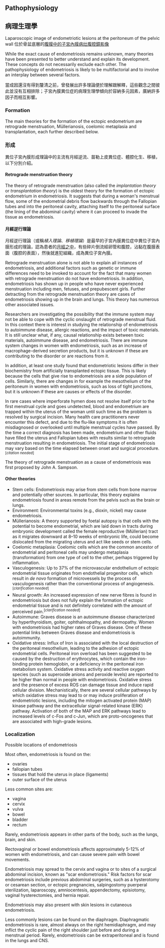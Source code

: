 ## Pathophysiology

## 病理生理學

Laparoscopic image of endometriotic lesions at the peritoneum of the pelvic wall 位於骨盆底層的[腹膜中的子宮內膜病灶](https://zh.wikipedia.org/wiki/腹膜 "wikilink")[腹腔鏡影像](https://zh.wikipedia.org/wiki/腹腔鏡 "wikilink")

While the exact cause of endometriosis remains unknown, many theories have been presented to better understand and explain its development. These concepts do not necessarily exclude each other. The pathophysiology of endometriosis is likely to be multifactorial and to involve an interplay between several factors.

當成因還沒有得到釐清之前，曾發展出許多理論便於理解跟解釋，這些觀念之間彼此並沒有互相排除；子宮內膜異位症的病理生理學傾向於容納多元因素，廣納許多因子而相互影響。

### Formation

The main theories for the formation of the ectopic endometrium are retrograde menstruation, Müllerianosis, coelomic metaplasia and transplantation, each further described below.

### 形成

異位子宮內膜形成理論中的主流有月經逆流、苗勒上皮異位症、體腔化生、移植，以下分別介紹。

#### Retrograde menstruation theory

The theory of retrograde menstruation (also called the *implantation theory* or *transplantation theory*) is the oldest theory for the formation of ectopic endometrium in endometriosis. It suggests that during a woman's menstrual flow, some of the endometrial debris flow backwards through the Fallopian tubes and into the peritoneal cavity, attaching itself to the peritoneal surface (the lining of the abdominal cavity) where it can proceed to invade the tissue as endometriosis.

#### 月經逆行理論

月經逆行理論（或稱*植入理論*、*移植理論*）是最早的子宮內膜異位症中異位子宮內膜形成的理論，認為患者的[月經之中](https://zh.wikipedia.org/wiki/經期 "wikilink")，有些碎片倒流經卵管和腹腔，沾黏在腹膜表面（腹腔的表面），然後就進犯組織，成為異位子宮內膜。

Retrograde menstruation alone is not able to explain all instances of endometriosis, and additional factors such as genetic or immune differences need to be invoked to account for the fact that many women with retrograde menstruation do not have endometriosis. In addition, endometriosis has shown up in people who have never experienced menstruation including men, fetuses, and prepubescent girls. Further detracting from the retrograde menstruation theory are cases of endometriosis showing up in the brain and lungs. This theory has numerous other associated issues.

Researchers are investigating the possibility that the immune system may not be able to cope with the cyclic onslaught of retrograde menstrual fluid. In this context there is interest in studying the relationship of endometriosis to autoimmune disease, allergic reactions, and the impact of toxic materials. It is still unclear what, if any, causal relationship exists between toxic materials, autoimmune disease, and endometriosis. There are immune system changes in women with endometriosis, such as an increase of macrophage-derived secretion products, but it is unknown if these are contributing to the disorder or are reactions from it.

In addition, at least one study found that endometriotic lesions differ in their biochemistry from artificially transplanted ectopic tissue. This is likely because the cells that give rise to endometriosis are a side population of cells. Similarly, there are changes in for example the mesothelium of the peritoneum in women with endometriosis, such as loss of tight junctions, but it is unknown if these are causes or effects of the disorder.

In rare cases where imperforate hymen does not resolve itself prior to the first menstrual cycle and goes undetected, blood and endometrium are trapped within the uterus of the woman until such time as the problem is resolved by surgical incision. Many health care practitioners never encounter this defect, and due to the flu-like symptoms it is often misdiagnosed or overlooked until multiple menstrual cycles have passed. By the time a correct diagnosis has been made, endometrium and other fluids have filled the uterus and Fallopian tubes with results similar to retrograde menstruation resulting in endometriosis. The initial stage of endometriosis may vary based on the time elapsed between onset and surgical procedure.<sup>\[*citation needed*\]</sup>

The theory of retrograde menstruation as a cause of endometriosis was first proposed by John A. Sampson.

#### Other theories

  - Stem cells: Endometriosis may arise from stem cells from bone marrow and potentially other sources. In particular, this theory explains endometriosis found in areas remote from the pelvis such as the brain or lungs.
  - Environment: Environmental toxins (e.g., dioxin, nickel) may cause endometriosis.
  - Müllerianosis: A theory supported by foetal autopsy is that cells with the potential to become endometrial, which are laid down in tracts during embryonic development called the female reproductive (Müllerian) tract as it migrates downward at 8–10 weeks of embryonic life, could become dislocated from the migrating uterus and act like seeds or stem cells.
  - Coelomic metaplasia: Coelomic cells which are the common ancestor of endometrial and peritoneal cells may undergo metaplasia (transformation) from one type of cell to the other, perhaps triggered by inflammation.
  - Vasculogenesis: Up to 37% of the microvascular endothelium of ectopic endometrial tissue originates from endothelial progenitor cells, which result in *de novo* formation of microvessels by the process of vasculogenesis rather than the conventional process of angiogenesis.<sup>\[*clarification needed*\]</sup>
  - Neural growth: An increased expression of new nerve fibres is found in endometriosis but does not fully explain the formation of ectopic endometrial tissue and is not definitely correlated with the amount of perceived pain.<sup>\[*clarification needed*\]</sup>
  - Autoimmune: Graves disease is an autoimmune disease characterized by hyperthyroidism, goiter, ophthalmopathy, and dermopathy. Women with endometriosis had higher rates of Graves disease. One of these potential links between Graves disease and endometriosis is autoimmunity.
  - Oxidative stress: Influx of Iron is associated with the local destruction of the peritoneal mesothelium, leading to the adhesion of ectopic endometrial cells. Peritoneal iron overload has been suggested to be caused by the destruction of erythrocytes, which contain the iron-binding protein hemoglobin, or a deficiency in the peritoneal iron metabolism system. Oxidative stress activity and reactive oxygen species (such as superoxide anions and peroxide levels) are reported to be higher than normal in people with endometriosis. Oxidative stress and the presence of excess ROS can damage tissue and induce rapid cellular division. Mechanistically, there are several cellular pathways by which oxidative stress may lead to or may induce proliferation of endometriotic lesions, including the mitogen activated protein (MAP) kinase pathway and the extracellular signal-related kinase (ERK) pathway. Activation of both of the MAP and ERK pathways lead to increased levels of c-Fos and c-Jun, which are proto-oncogenes that are associated with high-grade lesions.

### Localization

Possible locations of endometriosis

Most often, endometriosis is found on the:

  - ovaries
  - fallopian tubes
  - tissues that hold the uterus in place (ligaments)
  - outer surface of the uterus

Less common sites are:

  - vagina
  - cervix
  - vulva
  - bowel
  - bladder
  - rectum

Rarely, endometriosis appears in other parts of the body, such as the lungs, brain, and skin.

Rectovaginal or bowel endometriosis affects approximately 5-12% of women with endometriosis, and can cause severe pain with bowel movements.

Endometriosis may spread to the cervix and vagina or to sites of a surgical abdominal incision, known as "scar endometriosis." Risk factors for scar endometriosis include previous abdominal surgeries, such as a hysterotomy or cesarean section, or ectopic pregnancies, salpingostomy puerperal sterilization, laparoscopy, amniocentesis, appendectomy, episiotomy, vaginal hysterectomies, and hernia repair.

Endometriosis may also present with skin lesions in cutaneous endometriosis.

Less commonly lesions can be found on the diaphragm. Diaphragmatic endometriosis is rare, almost always on the right hemidiaphragm, and may inflict the cyclic pain of the right shoulder just before and during a menstrual period. Rarely, endometriosis can be extraperitoneal and is found in the lungs and CNS.